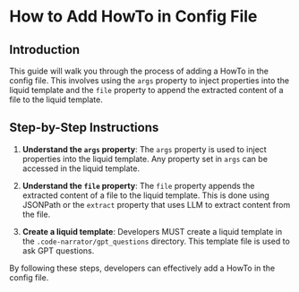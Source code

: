 # How to Add HowTo in Config File

## Introduction
This guide will walk you through the process of adding a HowTo in the config file. This involves using the `args` property to inject properties into the liquid template and the `file` property to append the extracted content of a file to the liquid template. 

## Step-by-Step Instructions

1. **Understand the `args` property**: The `args` property is used to inject properties into the liquid template. Any property set in `args` can be accessed in the liquid template.

2. **Understand the `file` property**: The `file` property appends the extracted content of a file to the liquid template. This is done using JSONPath or the `extract` property that uses LLM to extract content from the file.

3. **Create a liquid template**: Developers MUST create a liquid template in the `.code-narrator/gpt_questions` directory. This template file is used to ask GPT questions.

By following these steps, developers can effectively add a HowTo in the config file.